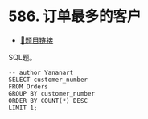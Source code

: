 # 586. 订单最多的客户

- [🔗题目链接](https://leetcode-cn.com/problems/customer-placing-the-largest-number-of-orders/)

SQL题。

```mysql
-- author Yananart
SELECT customer_number
FROM Orders
GROUP BY customer_number
ORDER BY COUNT(*) DESC
LIMIT 1;
```
